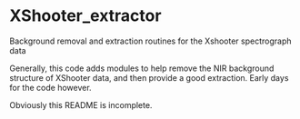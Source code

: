 # XShooter_extractor
Background removal and extraction routines for the Xshooter spectrograph data

Generally, this code adds modules to help remove the NIR background structure of XShooter data, and then provide a good extraction. Early days for the code however. 

Obviously this README is incomplete.
